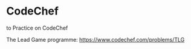 # CodeChef
to Practice on CodeChef

The Lead Game programme: https://www.codechef.com/problems/TLG

